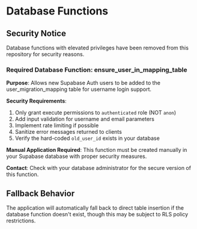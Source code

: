 # Database Functions

## Security Notice

Database functions with elevated privileges have been removed from this repository for security reasons.

### Required Database Function: ensure_user_in_mapping_table

**Purpose**: Allows new Supabase Auth users to be added to the user_migration_mapping table for username login support.

**Security Requirements**:
1. Only grant execute permissions to `authenticated` role (NOT `anon`)
2. Add input validation for username and email parameters
3. Implement rate limiting if possible
4. Sanitize error messages returned to clients
5. Verify the hard-coded `old_user_id` exists in your database

**Manual Application Required**:
This function must be created manually in your Supabase database with proper security measures.

**Contact**: Check with your database administrator for the secure version of this function.

## Fallback Behavior

The application will automatically fall back to direct table insertion if the database function doesn't exist, though this may be subject to RLS policy restrictions.